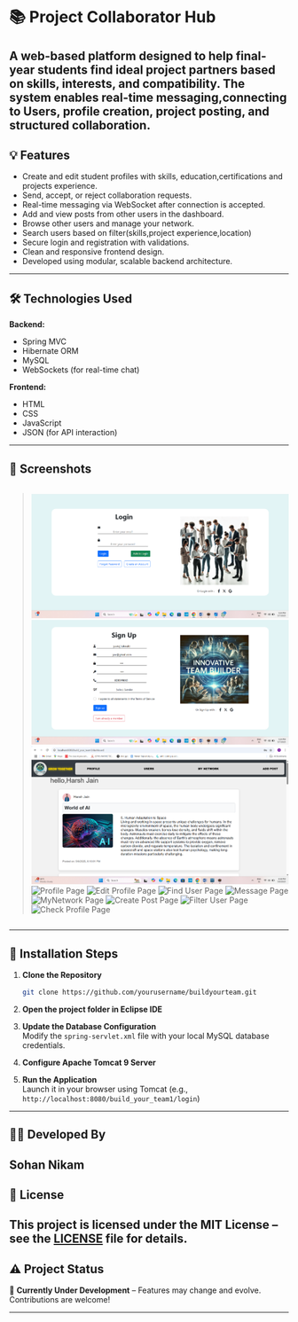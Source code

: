 # 📚 Project Collaborator Hub

A web-based platform designed to help final-year students find ideal project partners based on skills, interests, and compatibility. 
The system enables real-time messaging,connecting to Users, profile creation, project posting, and structured collaboration.
---
## 💡 Features

- Create and edit student profiles with skills, education,certifications and projects experience.
- Send, accept, or reject collaboration requests.
- Real-time messaging via WebSocket after connection is accepted.
- Add and view posts from other users in the dashboard.
- Browse other users and manage your network.
- Search users based on filter(skills,project experience,location)
- Secure login and registration with validations.
- Clean and responsive frontend design.
- Developed using modular, scalable backend architecture.
---

## 🛠️ Technologies Used

**Backend:**
- Spring MVC 
- Hibernate ORM  
- MySQL  
- WebSockets (for real-time chat)

**Frontend:**
- HTML  
- CSS  
- JavaScript  
- JSON (for API interaction)
---

## 📸 Screenshots

> ```

> ![Login Page](build_your_team1/screenshots/Login.png)
> ![Signup Page](build_your_team1/screenshots/Signup.png)
> ![Dashboard](build_your_team1/screenshots/Posts.png)
> ![Profile Page](screenshots/Profile.png)
> ![Edit Profile Page](screenshots/EditProfile.png)
> ![Find User Page](screenshots/FindUser.png)
> ![Message Page](screenshots/Messaging.png)
> ![MyNetwork Page](screenshots/MyNetwork(2).png)
> ![Create Post Page](screenshots/CreatBlog.png)
> ![Filter User Page](screenshots/Filter.png)
> ![Check Profile Page](screenshots/check_Profile.png)

> ```
---

## 🚀 Installation Steps

1. **Clone the Repository**  
   ```bash
   git clone https://github.com/yourusername/buildyourteam.git
   ```

2. **Open the project folder in Eclipse IDE**

3. **Update the Database Configuration**  
   Modify the `spring-servlet.xml` file with your local MySQL database credentials.

4. **Configure Apache Tomcat 9 Server**

5. **Run the Application**  
   Launch it in your browser using Tomcat (e.g., `http://localhost:8080/build_your_team1/login`)

---

## 👨‍💻 Developed By

**Sohan Nikam**
---

## 📜 License

This project is licensed under the **MIT License** – see the [LICENSE](LICENSE) file for details.
---

## ⚠️ Project Status

🚧 **Currently Under Development** – Features may change and evolve. Contributions are welcome!

---
